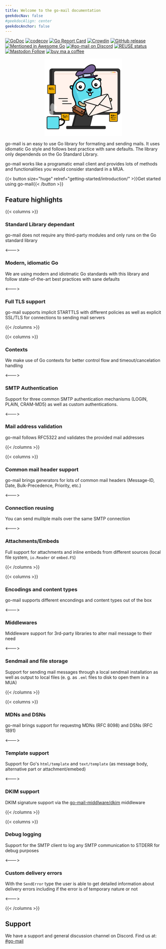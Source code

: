 ```yaml
---
title: Welcome to the go-mail documentation
geekdocNav: false
#geekdocAlign: center
geekdocAnchor: false
---
```


[![GoDoc](https://godoc.org/github.com/wneessen/go-mail?status.svg)](https://pkg.go.dev/github.com/wneessen/go-mail)
[![codecov](https://codecov.io/gh/wneessen/go-mail/branch/main/graph/badge.svg?token=37KWJV03MR)](https://codecov.io/gh/wneessen/go-mail)
[![Go Report Card](https://goreportcard.com/badge/github.com/wneessen/go-mail)](https://goreportcard.com/report/github.com/wneessen/go-mail)
[![Crowdin](https://badges.crowdin.net/go-mail/localized.svg)](https://crowdin.com/project/go-mail)
[![GitHub release](https://img.shields.io/github/v/release/wneessen/go-mail)](https://github.com/wneessen/go-mail/releases/latest)
[![Mentioned in Awesome Go](https://awesome.re/mentioned-badge-flat.svg)](https://github.com/avelino/awesome-go) [![#go-mail on Discord](https://img.shields.io/badge/Discord-%23gomail-blue.svg)](https://discord.gg/dbfQyC4s)
[![REUSE status](https://api.reuse.software/badge/github.com/wneessen/go-mail)](https://api.reuse.software/info/github.com/wneessen/go-mail)
<a rel="me" href="https://s.pebcak.de/@go_mail"><img alt="Mastodon Follow" src="https://img.shields.io/mastodon/follow/109378026621298088?domain=https%3A%2F%2Fs.pebcak.de&style=social"></a>
<a href="https://ko-fi.com/D1D24V9IX"><img src="https://uploads-ssl.webflow.com/5c14e387dab576fe667689cf/5cbed8a4ae2b88347c06c923_BuyMeACoffee_blue.png" height="20" alt="buy ma a coffee"></a>

<p align="center"><img src="/go-mail-2.svg" width="250" alt="go-mail logo"/></p>

go-mail is an easy to use Go library for formating and sending mails. It uses idiomatic Go style and follows 
best practice with sane defaults. The library only dependends on the Go Standard Library.

go-mail works like a programatic email client and provides lots of methods and functionalities you would consider
standard in a MUA.

<div class="btn-centered btn-huge">
{{< button size="huge" relref="getting-started/introduction/" >}}Get started using go-mail{{< /button >}}
</div>

## Feature highlights

{{< columns >}}

### Standard Library dependant

go-mail does not require any third-party modules and only runs on the Go standard library

<--->

### Modern, idiomatic Go

We are using modern and idiotmatic Go standards with this library and follow state-of-the-art best 
practices with sane defaults

<--->

### Full TLS support

go-mail supports implicit STARTTLS with different policies as well as explicit SSL/TLS for connections
to sending mail servers

{{< /columns >}}

{{< columns >}}

### Contexts

We make use of Go contexts for better control flow and timeout/cancelation handling

<--->

### SMTP Authentication

Support for three common SMTP authentication mechanisms (LOGIN, PLAIN, CRAM-MD5) as well as custom
authentications.

<--->

### Mail address validation

go-mail follows RFC5322 and validates the provided mail addresses

{{< /columns >}}

{{< columns >}}

### Common mail header support

go-mail brings generators for lots of common mail headers (Message-ID, Date, Bulk-Precedence, Priority, etc.)

<--->

### Connection reusing

You can send mulitple mails over the same SMTP connection

<--->

### Attachments/Embeds

Full support for attachments and inline embeds from different sources (local file system, `io.Reader` or `embed.FS`)

{{< /columns >}}

{{< columns >}}

### Encodings and content types

go-mail supports different encondings and content types out of the box

<--->

### Middlewares

Middleware support for 3rd-party libraries to alter mail message to their need

<--->

### Sendmail and file storage

Support for sending mail messages through a local sendmail installation as well as output to
local files (e. g. as `.eml` files to disk to open them in a MUA)

{{< /columns >}}

{{< columns >}}

### MDNs and DSNs

go-mail brings support for requestng MDNs (RFC 8098) and DSNs (RFC 1891)

<--->

### Template support

Support for Go's `html/template` and `text/template` (as message body, alternative part or attachment/emebed)

<--->

### DKIM support

DKIM signature support via the [go-mail-middlware/dkim](https://github.com/wneessen/go-mail-middleware/tree/main/dkim)
middleware

{{< /columns >}}

{{< columns >}}

### Debug logging

Support for the SMTP client to log any SMTP communication to STDERR for debug purposes

<--->

### Custom delivery errors

With the `SendError` type the user is able to get detailed information about delivery errors
including if the error is of temporary nature or not

<--->

{{< /columns >}}

## Support
We have a support and general discussion channel on Discord. Find us at: [#go-mail](https://discord.gg/dbfQyC4s)

